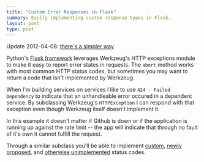 ```yaml
---
title: "Custom Error Responses in Flask"
summary: Easily implementing custom response types in Flask.
layout: post
type: post
---
```


Update 2012-04-08: [there's a simpler way](http://xor.lonnen.com/2013/04/08/custom-flask-error-revisited.html)

Python's [Flask framework](http://flask.pocoo.org/) leverages Werkzeug's HTTP exceptions module to make it easy to report error states in requests. The `abort` method works with most common HTTP status codes, but sometimes you may want to return a code that isn't implemented by Werkzeug.

When I'm building services on services I like to use `424 - Failed Dependency` to indicate that an unhandleable error occured in a dependent service. By subclassing Werkzeug's `HTTPException` I can respond with that exception even though Werkzeug itself doesn't implement it.

<script src="https://gist.github.com/4423380.js"></script>

In this example it doesn't matter if Github is down or if the application is running up against the rate limit -- the app will indicate that through no fault of it's own it cannot fulfill the request.

Through a similar subclass you'll be able to implement [custom](https://en.wikipedia.org/wiki/List_of_HTTP_status_codes#420), [newly proposed](https://www.rfc-editor.org/rfc/rfc6585.txt), and [otherwise unimplemented](https://github.com/mitsuhiko/werkzeug/blob/master/werkzeug/exceptions.py) status codes.
